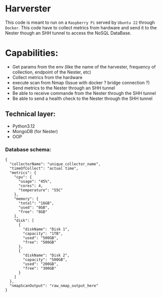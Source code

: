 # Harverster
This code is meant to run on a `Raspberry Pi` served by `Ubuntu 22` through `Docker`.
This code have to collect metrics from hardware and send it to the Nester though an SHH tunnel to access the NoSQL DataBase.

# Capabilities:
- Get params from the env (like the name of the harvester, frequency of collection, endpoint of the Nester, etc)
- Collect metrics from the hardware
- execute scan from Nmap (Issue with docker ? bridge connection ?)
- Send metrics to the Nester through an SHH tunnel
- Be able to receive commande from the Nester through the SHH tunnel
- Be able to send a health check to the Nester through the SHH tunnel

## Technical layer:
- Python3.12
- MongoDB (for Nester)
- OOP

### Database schema:
```
{
  "collectorName": "unique_collector_name",
  "timeOfCollect": "actual time",
  "metrics": {
    "cpu": {
      "usage": "45%",
      "cores": 4,
      "temperature": "55C"
    },
    "memory": {
      "total": "16GB",
      "used": "8GB",
      "free": "8GB"
    },
    "disk": [
      {
        "diskName": "Disk 1",
        "capacity": "1TB",
        "used": "500GB",
        "free": "500GB"
      },
      {
        "diskName": "Disk 2",
        "capacity": "500GB",
        "used": "200GB",
        "free": "300GB"
      }
    ]
  },
  "nmapScanOutput": "raw_nmap_output_here"
}
```
